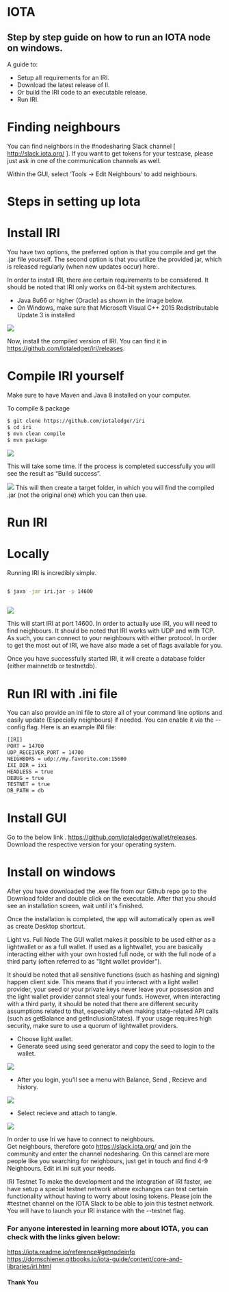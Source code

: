 

   # IOTA 
    
   ## Step by step guide on how to run an IOTA node on windows.

   A guide to: 
-	Setup all requirements for an IRI. 
-	Download the latest release of II. 
-	Or build the IRI code to an executable release.
-	Run IRI. 
   
# Finding neighbours 
You can find neighbors in the #nodesharing Slack channel [ http://slack.iota.org/  ]. If you want to get tokens for your testcase, please just ask in one of the communication channels as well.
 
Within the GUI, select ‘Tools -> Edit Neighbours’ to add neighbours.  
 
# Steps in setting up Iota 
 
 # Install IRI 
  
 You have two options, the preferred option is that you compile and get the .jar file yourself. The second option is that you utilize the provided jar, which is released regularly (when new updates occur) here:. 
  
  In order to install IRI, there are certain requirements to be considered. It should be noted that IRI only works on 64-bit system architectures. 
   
-	Java 8u66 or higher (Oracle) as shown in the image below.
-	On Windows, make sure that Microsoft Visual C++ 2015 Redistributable Update 3 is installed 

![](https://lh4.googleusercontent.com/TeLxOYWa2smmyfU92L4rm9gtvmZY4tGMKHDMVuZVPxSDvgpmsn9Lg8xR26lMeiGFUX9JNS7C-Pf2gw=w1920-h922-rw)
  
Now, install the compiled version of IRI. You can find it in https://github.com/iotaledger/iri/releases. 
  
 # Compile IRI yourself 
Make sure to have Maven and Java 8 installed on your computer. 
  
 To compile & package 
 ```sh 
$ git clone https://github.com/iotaledger/iri 
$ cd iri 
$ mvn clean compile 
$ mvn package 
``` 
 
  ![](https://lh3.googleusercontent.com/2StyLYuBOgQdEHtITVN3z2isaVTmk9Y28--Kp8pnSM80vCNlY1PNmHChkl7ydWECLLP_9oFGbn-z7Q=w1920-h922-rw)
 
This will take some time. If the process is completed successfully you will see the result as “Build success”. 
  
  ![](https://lh4.googleusercontent.com/yI0Wd8_7pL5N7D-QTDjzbsT_bS5ejo0_I12RYRZWhcESCA4qGW0l_4o3CD7FoQuNclW02yyreWeN7w=w1920-h922-rw)
 This will then create a target folder, in which you will find the compiled .jar (not the original one) which you can then use. 
  
 # Run IRI  
 # Locally 
 Running IRI is incredibly simple. 
 

```sh 

$ java -jar iri.jar -p 14600 
 
``` 
  
  ![](https://lh6.googleusercontent.com/LA6boDCPLFJV0GONMrMn8YTdyg3BxUiKbUpbLnhVXZphmT_oedNHVg8hfT_N9P6XWH9yDdS9Jhs6lw=w1920-h922-rw)
  
This will start IRI at port 14600. In order to actually use IRI, you will need to find neighbours. It should be noted that IRI works with UDP and with TCP. As such, you can connect to your neighbours with either protocol. In order to get the most out of IRI, we have also made a set of flags available for you. 
 
Once you have successfully started IRI, it will create a database folder (either mainnetdb or testnetdb). 
 
 # Run IRI with .ini file 
 You can also provide an ini file to store all of your command line options and easily update 
(Especially neighbours) if needed. You can enable it via the -- config flag. Here is an example INI file: 
  
 ```sh 
[IRI] 
PORT = 14700 
UDP_RECEIVER_PORT = 14700 
NEIGHBORS = udp://my.favorite.com:15600 
IXI_DIR = ixi 
HEADLESS = true 
DEBUG = true 
TESTNET = true 
DB_PATH = db 
``` 
 
# Install GUI 
 
Go to the below link . 
 https://github.com/iotaledger/wallet/releases.  
 Download the respective version for your operating system. 
  
 # Install on windows 
 After you have downloaded the .exe file from our Github repo go to the Download folder and double click on the executable. After that you should see an installation screen, wait until it's finished. 
  
 Once the installation is completed, the app will automatically open as well as create Desktop shortcut. 
  
 Light vs. Full Node 
 The GUI wallet makes it possible to be used either as a lightwallet or as a full wallet. If used as a lightwallet, you are basically interacting either with your own hosted full node, or with the full node of a third party (often referred to as "light wallet provider"). 
  
 It should be noted that all sensitive functions (such as hashing and signing) happen client side. This means that if you interact with a light wallet provider, your seed or your private keys never leave your possession and the light wallet provider cannot steal your funds. However, when interacting with a third party, it should be noted that there are different security assumptions related to that, especially when making state-related API calls (such as getBalance and getInclusionStates). If your usage requires high security, make sure to use a quorum of lightwallet providers. 
  
-	Choose light wallet. 
-	Generate seed using seed generator and copy the seed to login to the wallet. 


   
   ![](https://lh5.googleusercontent.com/UiPX76Ffr6JOKC7IJ_JODSbpwNvwKEVmLP0sSw8M_vsQTvqmuQAQo7uXtmgsUqwLDfxrJX43LQU8vQ=w1920-h922-rw)
   
-	After you login, you'll see a menu with Balance, Send , Recieve and history. 

![](https://lh3.googleusercontent.com/75Xm-fLotiTXsaBta1Xz5dUECENNrx_JCQ3cJ1PqvVrMwFE_BvN_qqO9VzQhcqzni8HUPAXygWBo-A=w1920-h922-rw)
  
-	Select recieve and attach to tangle. 

![](https://lh4.googleusercontent.com/TOMCMdqB1UtedeQtcna-BFibBEx4eOX_iCXEfuvmb8JvwvW3beYnn4CaYCsUaXFveRjug5M0QTUs_w=w1920-h922-rw)
 
  
In order to use Iri we have to connect to neighbours.  
 Get neighbours, therefore goto https://slack.iota.org/ and join the community and enter the channel nodesharing. On this cannel are more people like you searching for neighbours, just get in touch and find 4-9 Neighbours. 
Edit iri.ini suit your needs. 
 
IRI Testnet 
To make the development and the integration of IRI faster, we have setup a special testnet network where exchanges can test certain functionality without having to worry about losing tokens. Please join the #testnet channel on the IOTA Slack to be able to join this testnet network. You will have to launch your IRI instance with the --testnet flag. 
 
 
  ### For anyone interested in learning more about IOTA, you can check with the links given below:
https://iota.readme.io/reference#getnodeinfo
https://domschiener.gitbooks.io/iota-guide/content/core-and-libraries/iri.html

 

 #### Thank You